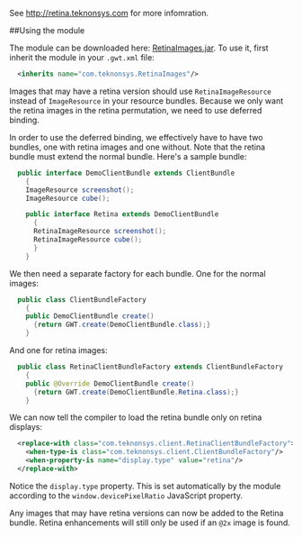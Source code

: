 See http://retina.teknonsys.com for more infomration.

##Using the module

The module can be downloaded here: [RetinaImages.jar](http://retina.teknonsys.com/RetinaImages.jar). To use it, first inherit the module in your `.gwt.xml` file:

```xml 
  <inherits name="com.teknonsys.RetinaImages"/>
```

Images that may have a retina version should use `RetinaImageResource` instead of `ImageResource` in your resource bundles. Because we only want the retina images in the retina permutation, we need to use deferred binding.

In order to use the deferred binding, we effectively have to have two bundles, one with retina images and one without. Note that the retina bundle must extend the normal bundle. Here's a sample bundle:

```java
  public interface DemoClientBundle extends ClientBundle
    {
    ImageResource screenshot();
    ImageResource cube();

    public interface Retina extends DemoClientBundle
      {
      RetinaImageResource screenshot();
      RetinaImageResource cube();
      }
    }
```

We then need a separate factory for each bundle. One for the normal images:

```java
  public class ClientBundleFactory
    {
    public DemoClientBundle create()
      {return GWT.create(DemoClientBundle.class);}
    }
```

And one for retina images:

```java
  public class RetinaClientBundleFactory extends ClientBundleFactory
    {
    public @Override DemoClientBundle create()
      {return GWT.create(DemoClientBundle.Retina.class);}
    }
```

We can now tell the compiler to load the retina bundle only on retina displays:


```xml
  <replace-with class="com.teknonsys.client.RetinaClientBundleFactory">
    <when-type-is class="com.teknonsys.client.ClientBundleFactory"/>
    <when-property-is name="display.type" value="retina"/>
  </replace-with>
```

Notice the `display.type` property. This is set automatically by the module according to the `window.devicePixelRatio` JavaScript property.

Any images that may have retina versions can now be added to the Retina bundle. Retina enhancements will still only be used if an `@2x` image is found.
